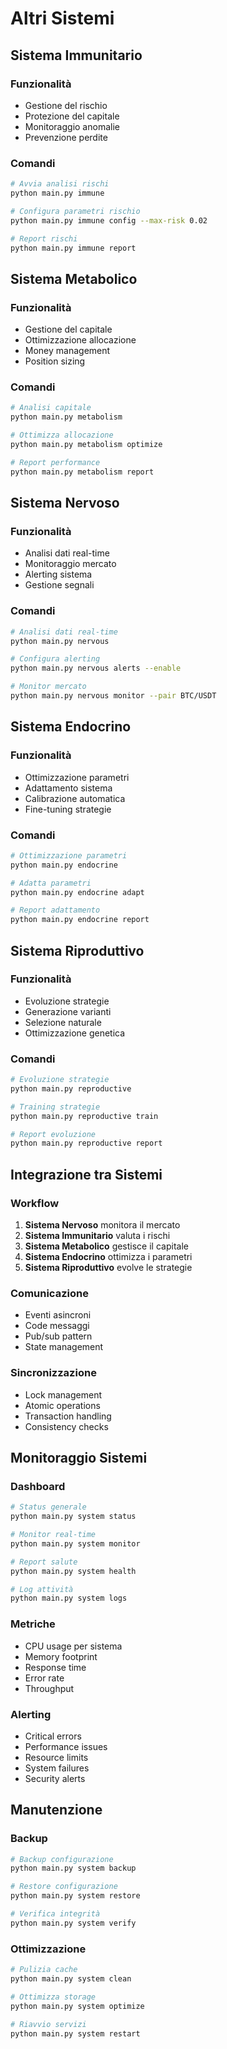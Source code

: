 # Altri Sistemi

## Sistema Immunitario

### Funzionalità
- Gestione del rischio
- Protezione del capitale
- Monitoraggio anomalie
- Prevenzione perdite

### Comandi
```bash
# Avvia analisi rischi
python main.py immune

# Configura parametri rischio
python main.py immune config --max-risk 0.02

# Report rischi
python main.py immune report
```

## Sistema Metabolico

### Funzionalità
- Gestione del capitale
- Ottimizzazione allocazione
- Money management
- Position sizing

### Comandi
```bash
# Analisi capitale
python main.py metabolism

# Ottimizza allocazione
python main.py metabolism optimize

# Report performance
python main.py metabolism report
```

## Sistema Nervoso

### Funzionalità
- Analisi dati real-time
- Monitoraggio mercato
- Alerting sistema
- Gestione segnali

### Comandi
```bash
# Analisi dati real-time
python main.py nervous

# Configura alerting
python main.py nervous alerts --enable

# Monitor mercato
python main.py nervous monitor --pair BTC/USDT
```

## Sistema Endocrino

### Funzionalità
- Ottimizzazione parametri
- Adattamento sistema
- Calibrazione automatica
- Fine-tuning strategie

### Comandi
```bash
# Ottimizzazione parametri
python main.py endocrine

# Adatta parametri
python main.py endocrine adapt

# Report adattamento
python main.py endocrine report
```

## Sistema Riproduttivo

### Funzionalità
- Evoluzione strategie
- Generazione varianti
- Selezione naturale
- Ottimizzazione genetica

### Comandi
```bash
# Evoluzione strategie
python main.py reproductive

# Training strategie
python main.py reproductive train

# Report evoluzione
python main.py reproductive report
```

## Integrazione tra Sistemi

### Workflow
1. **Sistema Nervoso** monitora il mercato
2. **Sistema Immunitario** valuta i rischi
3. **Sistema Metabolico** gestisce il capitale
4. **Sistema Endocrino** ottimizza i parametri
5. **Sistema Riproduttivo** evolve le strategie

### Comunicazione
- Eventi asincroni
- Code messaggi
- Pub/sub pattern
- State management

### Sincronizzazione
- Lock management
- Atomic operations
- Transaction handling
- Consistency checks

## Monitoraggio Sistemi

### Dashboard
```bash
# Status generale
python main.py system status

# Monitor real-time
python main.py system monitor

# Report salute
python main.py system health

# Log attività
python main.py system logs
```

### Metriche
- CPU usage per sistema
- Memory footprint
- Response time
- Error rate
- Throughput

### Alerting
- Critical errors
- Performance issues
- Resource limits
- System failures
- Security alerts

## Manutenzione

### Backup
```bash
# Backup configurazione
python main.py system backup

# Restore configurazione
python main.py system restore

# Verifica integrità
python main.py system verify
```

### Ottimizzazione
```bash
# Pulizia cache
python main.py system clean

# Ottimizza storage
python main.py system optimize

# Riavvio servizi
python main.py system restart
